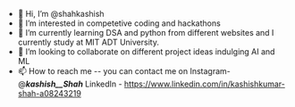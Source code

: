 - 👋 Hi, I’m @shahkashish
- 👀 I’m interested in competetive coding and hackathons
- 🌱 I’m currently learning DSA and python from different websites and I currently study at MIT ADT University.
- 💞️ I’m looking to collaborate on different project ideas indulging AI and ML
- 📫 How to reach me -- you can contact me on Instagram- @___kashish__Shah___ LinkedIn - https://www.linkedin.com/in/kashishkumar-shah-a08243219

<!---
shahkashish/shahkashish is a ✨ special ✨ repository because its `README.md` (this file) appears on your GitHub profile.
You can click the Preview link to take a look at your changes.
--->
